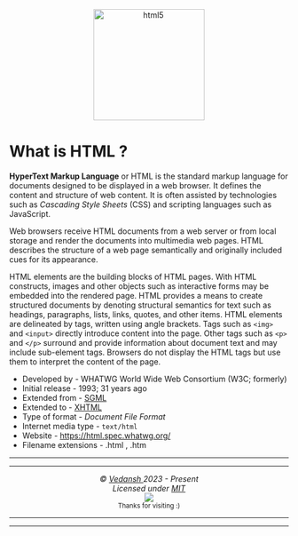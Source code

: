 <div align="center">
    <img 
        src="https://cdn.jsdelivr.net/gh/offensive-vk/Icons@master/html5/html5-original.svg" 
        height=200 
        width=200 
        alt="html5" 
    >
</div>

# **What is HTML** ?

**HyperText Markup Language** or HTML is the standard markup language for documents designed to be displayed in a web browser. It defines the content and structure of web content. It is often assisted by technologies such as *Cascading Style Sheets* (CSS) and scripting languages such as JavaScript.

Web browsers receive HTML documents from a web server or from local storage and render the documents into multimedia web pages. HTML describes the structure of a web page semantically and originally included cues for its appearance.

HTML elements are the building blocks of HTML pages. With HTML constructs, images and other objects such as interactive forms may be embedded into the rendered page. HTML provides a means to create structured documents by denoting structural semantics for text such as headings, paragraphs, lists, links, quotes, and other items. HTML elements are delineated by tags, written using angle brackets. Tags such as `<img>` and `<input>` directly introduce content into the page. Other tags such as `<p>` and `</p>` surround and provide information about document text and may include sub-element tags. Browsers do not display the HTML tags but use them to interpret the content of the page.

- Developed by - WHATWG World Wide Web Consortium (W3C; formerly)
- Initial release - 1993; 31 years ago
- Extended from - [SGML](https://en.wikipedia.org/wiki/Standard_Generalized_Markup_Language)
- Extended to - [XHTML](https://en.wikipedia.org/wiki/XHTML)
- Type of format - *Document File Format*
- Internet media type - `text/html`
- Website - https://html.spec.whatwg.org/
- Filename extensions - .html , .htm

***
***

<p align="center">
  <i>&copy; <a href="https://github.com/offensive-vk/">Vedansh </a> 2023 - Present</i><br>
  <i>Licensed under <a href="https://mit-license.org/">MIT</a></i><br>
  <a href="https://github.com/npm-run-test"><img src="https://i.ibb.co/4KtpYxb/octocat-clean-mini.png" /></a><br>
  <sup>Thanks for visiting :)</sup>
</p>

***
***